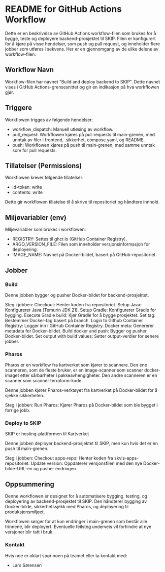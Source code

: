 # README for GitHub Actions Workflow

Dette er en beskrivelse av GitHub Actions workflow-filen som brukes for å bygge, teste og deployere backend-prosjektet
til SKIP. Filen er konfigurert for å kjøre på visse hendelser, som push og pull request, og inneholder flere jobber som
utføres i sekvens. Her er en gjennomgang av de ulike delene av workflow-filen:

## Workflow Navn

Workflow-filen har navnet "Build and deploy backend to SKIP". Dette navnet vises i GitHub Actions-grensesnittet og gir
en indikasjon på hva workflowen gjør.

## Triggere

Workflowen trigges av følgende hendelser:

- workflow_dispatch: Manuell utløsing av workflow.
- pull_request: Workflowen kjøres på pull requests til main-grenen, med unntak av filer i frontend, .sikkerhet,
  compose.yaml, og README.
- push: Workflowen kjøres på push til main-grenen, med samme unntak som for pull requests.

## Tillatelser (Permissions)

Workflowen krever følgende tillatelser:

- id-token: write
- contents: write

Dette gir workflowen tillatelse til å skrive til repositoriet og håndtere innhold.

## Miljøvariabler (env)

Miljøvariabler som brukes i workflowen:

- REGISTRY: Settes til ghcr.io (GitHub Container Registry).
- ARGO_VERSION_FILE: Filen som inneholder versjonsinformasjon for deployering.
- IMAGE_NAME: Navnet på Docker-bildet, basert på GitHub-repositoriet.

## Jobber

### Build

Denne jobben bygger og pusher Docker-bildet for backend-prosjektet.

Steg i jobben:
Checkout: Henter koden fra repositoriet.
Setup Java: Konfigurerer Java (Temurin JDK 21).
Setup Gradle: Konfigurerer Gradle for bygging.
Execute Gradle build: Kjør Gradle for å bygge prosjektet.
Set tag: Bestemmer Docker-tag basert på branch.
Login to Github Container Registry: Logger inn i GitHub Container Registry.
Docker meta: Genererer metadata for Docker-bildet.
Build docker and push: Bygger og pusher Docker-bildet.
Set output with build values: Setter output-verdier for senere jobber.

### Pharos

Pharos er en workflow fra kartverket som kjører to scannere. Den ene scanneren, som de fleste bruker, er en
image-scanner som scanner docker-imaget etter sårbarheter i pakkeavhengigheter. Den andre scanneren er en scanner som
scanner terraform-kode.

Denne jobben kjører Pharos-verktøyet fra kartverket på Docker-bildet for å sjekke sikkerheten.

Steg i jobben:
Run Pharos: Kjører Pharos på Docker-bildet som ble bygget i forrige jobb.

### Deploy to SKIP

SKIP er hosting-plattformen til Kartverket

Denne jobben deployer backend-prosjektet til SKIP, men kun hvis det er en push til main-grenen.

Steg i jobben:
Checkout apps-repo: Henter koden fra skvis-apps-repositoriet.
Update version: Oppdaterer versjonsfilen med den nye Docker-bilde-URL-en og pusher endringen.

## Oppsummering

Denne workflowen er designet for å automatisere bygging, testing, og deployering av backend-prosjektet til SKIP. Den
håndterer bygging av Docker-bilde, sikkerhetssjekk med Pharos, og deployering til produksjonsmiljøet.

Workflowen sørger for at kun endringer i main-grenen som består alle trinnene, blir deployert. Eventuelle feilsteg
underveis vil forhindre at nye versjoner blir tatt i bruk.

### Kontakt

Hvis noe er oklart spør noen på teamet eller ta kontakt med:

- Lars Sørensen